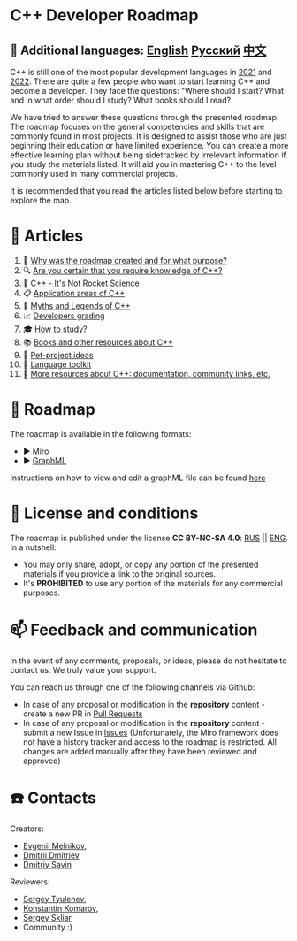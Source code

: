 # C++ Developer Roadmap

## :speech_balloon: Additional languages: [English](../README.md) [Русский](../Russian/README.md) [中文](../Chinese/README.md)

C++ is still one of the most popular development languages in [2021](https://insights.stackoverflow.com/survey/2021#most-popular-technologies-language-prof) and [2022](https://survey.stackoverflow.co/2022/#most-popular-technologies-language-prof). There are quite a few people who want to start learning C++ and become a developer. They face the questions: "Where should I start? What and in what order should I study? What books should I read?

We have tried to answer these questions through the presented roadmap. The roadmap focuses on the general competencies and skills that are commonly found in most projects. It is designed to assist those who are just beginning their education or have limited experience. You can create a more effective learning plan without being sidetracked by irrelevant information if you study the materials listed. It will aid you in mastering C++ to the level commonly used in many commercial projects.

It is recommended that you read the articles listed below before starting to explore the map.


# :bookmark_tabs: Articles

1. :flashlight: [Why was the roadmap created and for what purpose?](English/Rationale.md)
1. :mag: [Are you certain that you require knowledge of C++?](English/SelfIdentification.md)
1. :space_invader: [C++ - It's Not Rocket Science](English/FunCpp.md)
1. :clipboard: [Application areas of C++](English/AreasOfApplication.md)
1. :ghost: [Myths and Legends of C++](English/Mythbusters.md)
1. :chart_with_upwards_trend: [Developers grading](English/Grades/Overview.md)
1. :mortar_board: [How to study?](English/HowToStudy.md)
1. :books: [Books and other resources about C++](English/Books/Overview.md)
1. :telescope: [Pet-project ideas](English/PetProjects.md)
1. :triangular_ruler: [Language toolkit](English/Tooling.md)
1. :gem: [More resources about C++: documentation, community links, etc.](English/CommunitySources.md)


# :milky_way: Roadmap

The roadmap is available in the following formats:

* :arrow_forward: [Miro](https://miro.com/app/board/o9J_lpap34Q=/)
* :arrow_forward: [GraphML](English/Graph/roadmap.svg)

Instructions on how to view and edit a graphML file can be found [here](English/Graph/README.md)

# :key: License and conditions
The roadmap is published under the license **CC BY-NC-SA 4.0**: [RUS](https://creativecommons.org/licenses/by-nc-sa/4.0/deed.ru) || [ENG](https://creativecommons.org/licenses/by-nc-sa/4.0/deed.en). In a nutshell:

- You may only share, adopt, or copy any portion of the presented materials if you provide a link to the original sources.
- It's **PROHIBITED** to use any portion of the materials for any commercial purposes.


# :mailbox: Feedback and communication

In the event of any comments, proposals, or ideas, please do not hesitate to contact us. We truly value your support.

You can reach us through one of the following channels via Github:
- In case of any proposal or modification in the **repository** content - create a new PR in [Pull Requests](https://github.com/salmer/CppDeveloperRoadmap/pulls)
- In case of any proposal or modification in the **repository** content - submit a new Issue in [Issues](https://github.com/salmer/CppDeveloperRoadmap/issues) (Unfortunately, the Miro framework does not have a history tracker and access to the roadmap is restricted. All changes are added manually after they have been reviewed and approved)


# :telephone: Contacts

Creators:
- [Evgenii Melnikov](https://github.com/salmer),
- [Dmitrii Dmitriev](https://github.com/DmitrievDmitriyA),
- [Dmitriy Savin](https://github.com/SD57)

Reviewers:
- [Sergey Tyulenev](https://github.com/marleeeeeey),
- [Konstantin Komarov](https://github.com/MolinRE),
- [Sergey Skliar](https://github.com/SergeiSkliar)
- Community :)
